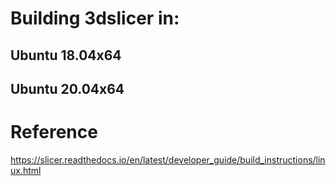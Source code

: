 # Building 3dslicer in:

## Ubuntu 18.04x64

## Ubuntu 20.04x64

# Reference 
https://slicer.readthedocs.io/en/latest/developer_guide/build_instructions/linux.html

